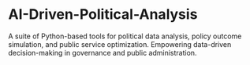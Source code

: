 # AI-Driven-Political-Analysis
A suite of Python-based tools for political data analysis, policy outcome simulation, and public service optimization. Empowering data-driven decision-making in governance and public administration.
